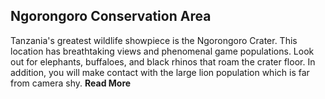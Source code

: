## Ngorongoro Conservation Area

Tanzania's greatest wildlife showpiece is the Ngorongoro Crater. This location has breathtaking views and phenomenal game populations. Look out for elephants, buffaloes, and black rhinos that roam the crater floor. In addition, you will make contact with the large lion population which is far from camera shy. __Read More__ 
